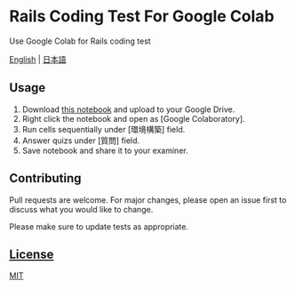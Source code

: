 # Rails Coding Test For Google Colab
Use Google Colab for Rails coding test

[English](./README.md) | [日本語](https://qiita.com/jerrywdlee/items/a3000990c50933e66871)

## Usage
1. Download [this notebook](./vendor/notebooks/Rails_for_Colab_[ja].ipynb) and upload to your Google Drive.
2. Right click the notebook and open as [Google Colaboratory].
3. Run cells sequentially under [環境構築] field.
4. Answer quizs under [質問] field.
5. Save notebook and share it to your examiner.

## Contributing
Pull requests are welcome. For major changes, please open an issue first to discuss what you would like to change.

Please make sure to update tests as appropriate.

## [License](./LICENSE)
[MIT](https://opensource.org/licenses/MIT)
